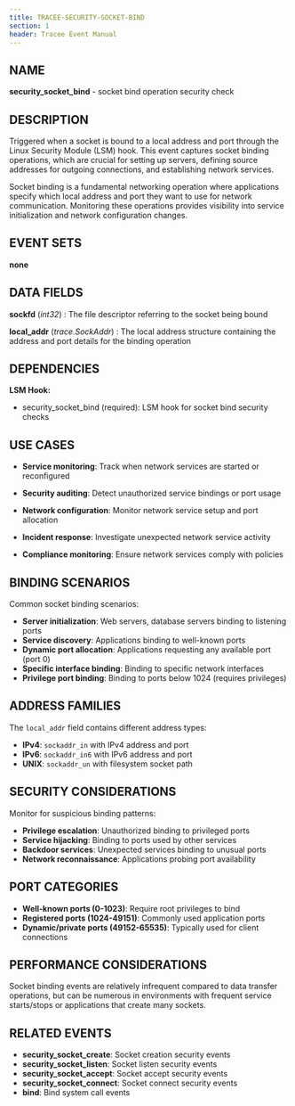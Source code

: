 ```yaml
---
title: TRACEE-SECURITY-SOCKET-BIND
section: 1
header: Tracee Event Manual
---
```


## NAME

**security_socket_bind** - socket bind operation security check

## DESCRIPTION

Triggered when a socket is bound to a local address and port through the Linux Security Module (LSM) hook. This event captures socket binding operations, which are crucial for setting up servers, defining source addresses for outgoing connections, and establishing network services.

Socket binding is a fundamental networking operation where applications specify which local address and port they want to use for network communication. Monitoring these operations provides visibility into service initialization and network configuration changes.

## EVENT SETS

**none**

## DATA FIELDS

**sockfd** (*int32*)
: The file descriptor referring to the socket being bound

**local_addr** (*trace.SockAddr*)
: The local address structure containing the address and port details for the binding operation

## DEPENDENCIES

**LSM Hook:**

- security_socket_bind (required): LSM hook for socket bind security checks

## USE CASES

- **Service monitoring**: Track when network services are started or reconfigured

- **Security auditing**: Detect unauthorized service bindings or port usage

- **Network configuration**: Monitor network service setup and port allocation

- **Incident response**: Investigate unexpected network service activity

- **Compliance monitoring**: Ensure network services comply with policies

## BINDING SCENARIOS

Common socket binding scenarios:

- **Server initialization**: Web servers, database servers binding to listening ports
- **Service discovery**: Applications binding to well-known ports
- **Dynamic port allocation**: Applications requesting any available port (port 0)
- **Specific interface binding**: Binding to specific network interfaces
- **Privilege port binding**: Binding to ports below 1024 (requires privileges)

## ADDRESS FAMILIES

The `local_addr` field contains different address types:

- **IPv4**: `sockaddr_in` with IPv4 address and port
- **IPv6**: `sockaddr_in6` with IPv6 address and port
- **UNIX**: `sockaddr_un` with filesystem socket path

## SECURITY CONSIDERATIONS

Monitor for suspicious binding patterns:

- **Privilege escalation**: Unauthorized binding to privileged ports
- **Service hijacking**: Binding to ports used by other services
- **Backdoor services**: Unexpected services binding to unusual ports
- **Network reconnaissance**: Applications probing port availability

## PORT CATEGORIES

- **Well-known ports (0-1023)**: Require root privileges to bind
- **Registered ports (1024-49151)**: Commonly used application ports
- **Dynamic/private ports (49152-65535)**: Typically used for client connections

## PERFORMANCE CONSIDERATIONS

Socket binding events are relatively infrequent compared to data transfer operations, but can be numerous in environments with frequent service starts/stops or applications that create many sockets.

## RELATED EVENTS

- **security_socket_create**: Socket creation security events
- **security_socket_listen**: Socket listen security events
- **security_socket_accept**: Socket accept security events
- **security_socket_connect**: Socket connect security events
- **bind**: Bind system call events